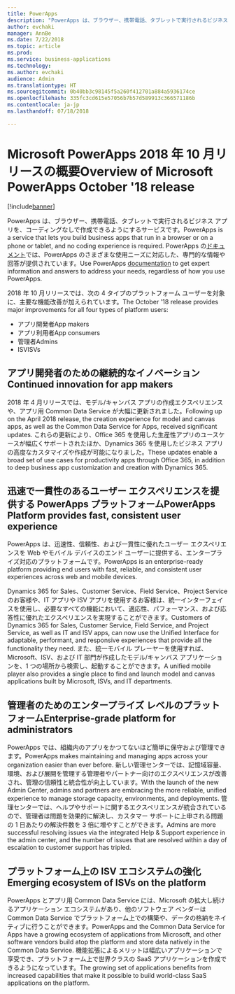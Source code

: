 ```yaml
---
title: PowerApps
description: "PowerApps は、ブラウザー、携帯電話、タブレットで実行されるビジネス アプリを、コーディングなしで作成できるようにするサービスです。"
author: evchaki
manager: AnnBe
ms.date: 7/22/2018
ms.topic: article
ms.prod: 
ms.service: business-applications
ms.technology: 
ms.author: evchaki
audience: Admin
ms.translationtype: HT
ms.sourcegitcommit: 0b40bb3c98145f5a260f412701a884a5936174ce
ms.openlocfilehash: 335fc3cd615e57056b7b57d589913c366571186b
ms.contentlocale: ja-jp
ms.lasthandoff: 07/18/2018

---
```

# <a name="overview-of-microsoft-powerapps-october-18-release"></a><span data-ttu-id="c6c3a-103">Microsoft PowerApps 2018 年 10 月リリースの概要</span><span class="sxs-lookup"><span data-stu-id="c6c3a-103">Overview of Microsoft PowerApps October '18 release</span></span>


[!include[banner](../../includes/banner.md)]


<span data-ttu-id="c6c3a-104">PowerApps は、ブラウザー、携帯電話、タブレットで実行されるビジネス アプリを、コーディングなしで作成できるようにするサービスです。</span><span class="sxs-lookup"><span data-stu-id="c6c3a-104">PowerApps is a service that lets you build business apps that run in a browser or on a phone or tablet, and no coding experience is required.</span></span> <span data-ttu-id="c6c3a-105">PowerApps の[ドキュメント](https://docs.microsoft.com/powerapps/)では、PowerApps のさまざまな使用ニーズに対応した、専門的な情報や回答が提供されています。</span><span class="sxs-lookup"><span data-stu-id="c6c3a-105">Use PowerApps [documentation](https://docs.microsoft.com/powerapps/) to get expert information and answers to address your needs, regardless of how you use PowerApps.</span></span>

<span data-ttu-id="c6c3a-106">2018 年 10 月リリースでは、次の 4 タイプのプラットフォーム ユーザーを対象に、主要な機能改善が加えられています。</span><span class="sxs-lookup"><span data-stu-id="c6c3a-106">The October '18 release provides major improvements for all four types of platform users:</span></span> 

- <span data-ttu-id="c6c3a-107">アプリ開発者</span><span class="sxs-lookup"><span data-stu-id="c6c3a-107">App makers</span></span>
- <span data-ttu-id="c6c3a-108">アプリ利用者</span><span class="sxs-lookup"><span data-stu-id="c6c3a-108">App consumers</span></span>
- <span data-ttu-id="c6c3a-109">管理者</span><span class="sxs-lookup"><span data-stu-id="c6c3a-109">Admins</span></span>
- <span data-ttu-id="c6c3a-110">ISV</span><span class="sxs-lookup"><span data-stu-id="c6c3a-110">ISVs</span></span>

## <a name="continued-innovation-for-app-makers"></a><span data-ttu-id="c6c3a-111">アプリ開発者のための継続的なイノベーション</span><span class="sxs-lookup"><span data-stu-id="c6c3a-111">Continued innovation for app makers</span></span> 

<span data-ttu-id="c6c3a-112">2018 年 4 月リリースでは、モデル/キャンバス アプリの作成エクスペリエンスや、アプリ用 Common Data Service が大幅に更新されました。</span><span class="sxs-lookup"><span data-stu-id="c6c3a-112">Following up on the April 2018 release, the creation experience for model and canvas apps, as well as the Common Data Service for Apps, received significant updates.</span></span> <span data-ttu-id="c6c3a-113">これらの更新により、Office 365 を使用した生産性アプリのユースケースが幅広くサポートされたほか、Dynamics 365 を使用したビジネス アプリの高度なカスタマイズや作成が可能になりました。</span><span class="sxs-lookup"><span data-stu-id="c6c3a-113">These updates enable a broad set of use cases for productivity apps through Office 365, in addition to deep business app customization and creation with Dynamics 365.</span></span>  

## <a name="powerapps-platform-provides-fast-consistent-user-experience"></a><span data-ttu-id="c6c3a-114">迅速で一貫性のあるユーザー エクスペリエンスを提供する PowerApps プラットフォーム</span><span class="sxs-lookup"><span data-stu-id="c6c3a-114">PowerApps Platform provides fast, consistent user experience</span></span> 

<span data-ttu-id="c6c3a-115">PowerApps は、迅速性、信頼性、および一貫性に優れたユーザー エクスペリエンスを Web やモバイル デバイスのエンド ユーザーに提供する、エンタープライズ対応のプラットフォームです。</span><span class="sxs-lookup"><span data-stu-id="c6c3a-115">PowerApps is an enterprise-ready platform providing end users with fast, reliable, and consistent user experiences across web and mobile devices.</span></span>  

<span data-ttu-id="c6c3a-116">Dynamics 365 for Sales、Customer Service、Field Service、Project Service のお客様や、IT アプリや ISV アプリを使用するお客様は、統一インターフェイスを使用し、必要なすべての機能において、適応性、パフォーマンス、および応答性に優れたエクスペリエンスを実現することができます。</span><span class="sxs-lookup"><span data-stu-id="c6c3a-116">Customers of Dynamics 365 for Sales, Customer Service, Field Service, and Project Service, as well as IT and ISV apps, can now use the Unified Interface for adaptable, performant, and responsive experiences that provide all the functionality they need.</span></span> <span data-ttu-id="c6c3a-117">また、統一モバイル プレーヤーを使用すれば、Microsoft、ISV、および IT 部門が作成したモデル/キャンバス アプリケーションを、1 つの場所から検索し、起動することができます。</span><span class="sxs-lookup"><span data-stu-id="c6c3a-117">A unified mobile player also provides a single place to find and launch model and canvas applications built by Microsoft, ISVs, and IT departments.</span></span>  

## <a name="enterprise-grade-platform-for-administrators"></a><span data-ttu-id="c6c3a-118">管理者のためのエンタープライズ レベルのプラットフォーム</span><span class="sxs-lookup"><span data-stu-id="c6c3a-118">Enterprise-grade platform for administrators</span></span> 

<span data-ttu-id="c6c3a-119">PowerApps では、組織内のアプリをかつてないほど簡単に保守および管理できます。</span><span class="sxs-lookup"><span data-stu-id="c6c3a-119">PowerApps makes maintaining and managing apps across your organization easier than ever before.</span></span> <span data-ttu-id="c6c3a-120">新しい管理センターでは、記憶域容量、環境、および展開を管理する管理者やパートナー向けのエクスペリエンスが改善され、管理の信頼性と統合性が向上しています。</span><span class="sxs-lookup"><span data-stu-id="c6c3a-120">With the launch of the new Admin Center, admins and partners are embracing the more reliable, unified experience to manage storage capacity, environments, and deployments.</span></span> <span data-ttu-id="c6c3a-121">管理センターでは、ヘルプやサポートに関するエクスペリエンスが統合されているので、管理者は問題を効果的に解決し、カスタマー サポートに上申される問題の 1 日あたりの解決件数を 3 倍に増やすことができます。</span><span class="sxs-lookup"><span data-stu-id="c6c3a-121">Admins are more successful resolving issues via the integrated Help & Support experience in the admin center, and the number of issues that are resolved within a day of escalation to customer support has tripled.</span></span> 

## <a name="emerging-ecosystem-of-isvs-on-the-platform"></a><span data-ttu-id="c6c3a-122">プラットフォーム上の ISV エコシステムの強化</span><span class="sxs-lookup"><span data-stu-id="c6c3a-122">Emerging ecosystem of ISVs on the platform</span></span>

<span data-ttu-id="c6c3a-123">PowerApps とアプリ用 Common Data Service には、Microsoft の拡大し続けるアプリケーション エコシステムがあり、他のソフトウェア ベンダーは Common Data Service でプラットフォーム上での構築や、データの格納をネイティブに行うことができます。</span><span class="sxs-lookup"><span data-stu-id="c6c3a-123">PowerApps and the Common Data Service for Apps have a growing ecosystem of applications from Microsoft, and other software vendors build atop the platform and store data natively in the Common Data Service.</span></span> <span data-ttu-id="c6c3a-124">機能拡張によるメリットは幅広いアプリケーションで享受でき、プラットフォーム上で世界クラスの SaaS アプリケーションを作成できるようになっています。</span><span class="sxs-lookup"><span data-stu-id="c6c3a-124">The growing set of applications benefits from increased capabilities that make it possible to build world-class SaaS applications on the platform.</span></span>

